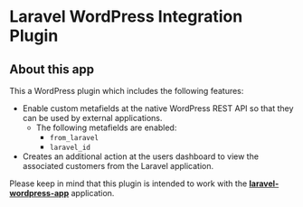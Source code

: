 # Laravel WordPress Integration Plugin

## About this app

This  a WordPress plugin which includes the following features:

- Enable custom metafields at the native WordPress REST API so that they can be used by external applications.
  - The following metafields are enabled:
    - `from_laravel`
    - `laravel_id`
- Creates an additional action at the users dashboard to view the associated customers from the Laravel application.

Please keep in mind that this plugin is intended to work with the **[laravel-wordpress-app](https://github.com/renzocastillo/laravel-wordpress-app)** application.